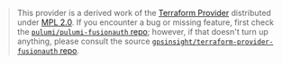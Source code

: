 > This provider is a derived work of the [Terraform Provider](https://github.com/gpsinsight/terraform-provider-fusionauth)
> distributed under [MPL 2.0](https://www.mozilla.org/en-US/MPL/2.0/). If you encounter a bug or missing feature,
> first check the [`pulumi/pulumi-fusionauth` repo](https://github.com/pulumi/pulumi-fusionauth/issues); however, if that doesn't turn up anything,
> please consult the source [`gpsinsight/terraform-provider-fusionauth` repo](https://github.com/gpsinsight/terraform-provider-fusionauth/issues).
